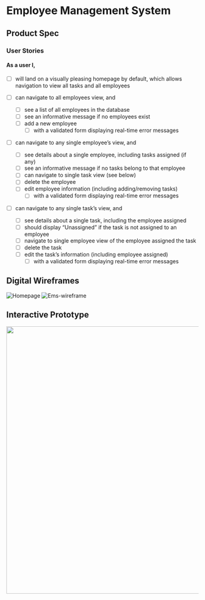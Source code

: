 # Employee Management System

## Product Spec

### User Stories 
#### As a user I, 
* [ ] will land on a visually pleasing homepage by default, which allows navigation to view all tasks and all employees 

* [ ] can navigate to all employees view, and 
  * [ ] see a list of all employees in the database
  * [ ] see an informative message if no employees exist
  * [ ] add a new employee
    * [ ] with a validated form displaying real-time error messages

* [ ] can navigate to any single employee’s view, and
  * [ ] see details about a single employee, including tasks assigned (if any) 
  * [ ] see an informative message if no tasks belong to that employee
  * [ ] can navigate to single task view (see below)
  * [ ] delete the employee 
  * [ ] edit employee information (including adding/removing tasks)
    * [ ] with a validated form displaying real-time error messages

* [ ] can navigate to any single task’s view, and
  * [ ] see details about a single task, including the employee assigned
  * [ ] should display “Unassigned” if the task is not assigned to an employee
  * [ ] navigate to single employee view of the employee assigned the task
  * [ ] delete the task 
  * [ ] edit the task’s information (including employee assigned)
    * [ ] with a validated form displaying real-time error messages 

## Digital Wireframes
![Homepage](https://user-images.githubusercontent.com/57969388/205528044-939aa72c-7952-4c1c-a719-f14bedb76b80.png)
![Ems-wireframe](https://user-images.githubusercontent.com/57969388/205528048-6fa6f8e8-5c04-4a60-a95e-5f3e0c805494.png)

## Interactive Prototype

<img src= "https://user-images.githubusercontent.com/57969388/205527118-63abac60-2157-4d2b-834f-52606b7c15ae.gif" width=700>

